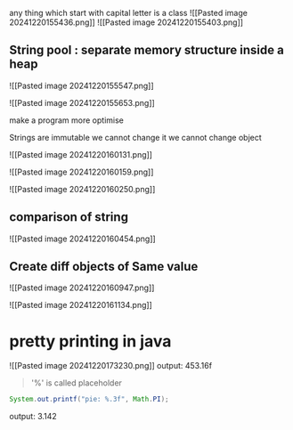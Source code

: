 any thing which start with capital letter is a class
![[Pasted image 20241220155436.png]]
![[Pasted image 20241220155403.png]]


## String pool : separate memory structure inside a heap


![[Pasted image 20241220155547.png]]

![[Pasted image 20241220155653.png]]

make a program more optimise

Strings are immutable we cannot change it we cannot change object


![[Pasted image 20241220160131.png]]


![[Pasted image 20241220160159.png]]


![[Pasted image 20241220160250.png]]

## comparison of string 

![[Pasted image 20241220160454.png]]

## Create diff objects of Same value

![[Pasted image 20241220160947.png]]

![[Pasted image 20241220161134.png]]

# pretty printing in java

![[Pasted image 20241220173230.png]]
output: 453.16f

> '%' is called placeholder

```java
System.out.printf("pie: %.3f", Math.PI);
```
output: 3.142
